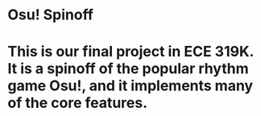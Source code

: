 # Osu! Spinoff
# This is our final project in ECE 319K. It is a spinoff of the popular rhythm game Osu!, and it implements many of the core features.
